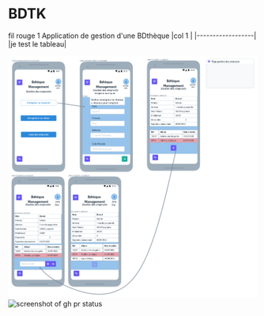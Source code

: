 # BDTK
fil rouge 1
Application de gestion d'une BDthèque
|col 1             |
|------------------|
|je test le tableau|

![une image pour test](https://github.com/U-Louis/BDTK/blob/main/Documentation/image%20maquette/Enregistrer%20un%20emprunt.png)
![screenshot of gh pr status](https://user-images.githubusercontent.com/98482/84171218-327e7a80-aa40-11ea-8cd1-5177fc2d0e72.png)
